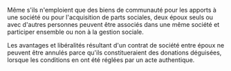 Même s'ils n'emploient que des biens de communauté pour les apports à une société ou pour l'acquisition de parts sociales, deux époux seuls ou avec d'autres personnes peuvent être associés dans une même société et participer ensemble ou non à la gestion sociale.

Les avantages et libéralités résultant d'un contrat de société entre époux ne peuvent être annulés parce qu'ils constitueraient des donations déguisées, lorsque les conditions en ont été réglées par un acte authentique.
